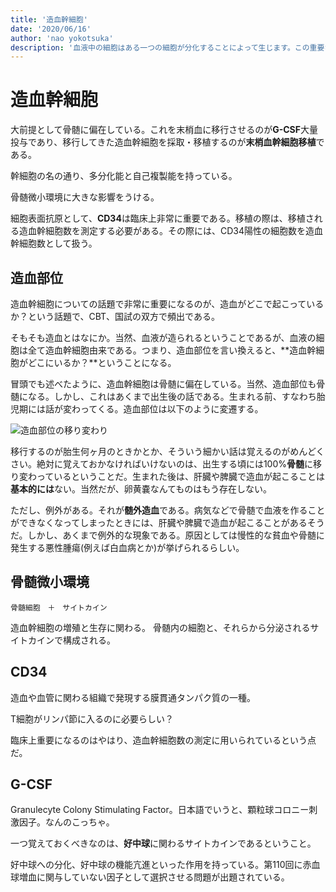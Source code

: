 ```yaml
---
title: '造血幹細胞'
date: '2020/06/16'
author: 'nao yokotsuka'
description: '血液中の細胞はある一つの細胞が分化することによって生じます。この重要な役割を担っているのが造血幹細胞です。血液疾患では造血幹細胞に異常をきたすケースが極めて多いので、造血幹細胞そのものの知識も重要です。'
---
```


# 造血幹細胞

大前提として骨髄に偏在している。これを末梢血に移行させるのが**G-CSF**大量投与であり、移行してきた造血幹細胞を採取・移植するのが**末梢血幹細胞移植**である。

幹細胞の名の通り、多分化能と自己複製能を持っている。

骨髄微小環境に大きな影響をうける。

細胞表面抗原として、**CD34**は臨床上非常に重要である。移植の際は、移植される造血幹細胞数を測定する必要がある。その際には、CD34陽性の細胞数を造血幹細胞数として扱う。



## 造血部位

造血幹細胞についての話題で非常に重要になるのが、造血がどこで起こっているか？という話題で、CBT、国試の双方で頻出である。

そもそも造血とはなにか。当然、血液が造られるということであるが、血液の細胞は全て造血幹細胞由来である。つまり、造血部位を言い換えると、**造血幹細胞がどこにいるか？**ということになる。

冒頭でも述べたように、造血幹細胞は骨髄に偏在している。当然、造血部位も骨髄になる。しかし、これはあくまで出生後の話である。生まれる前、すなわち胎児期には話が変わってくる。造血部位は以下のように変遷する。

![造血部位の移り変わり](http://d280wcvpuqrtqr.cloudfront.net/20200615_185723.png)

移行するのが胎生何ヶ月のときかとか、そういう細かい話は覚えるのがめんどくさい。絶対に覚えておかなければいけないのは、出生する頃には100%**骨髄**に移り変わっているということだ。生まれた後は、肝臓や脾臓で造血が起こることは**基本的には**ない。当然だが、卵黄嚢なんてものはもう存在しない。

ただし、例外がある。それが**髄外造血**である。病気などで骨髄で血液を作ることができなくなってしまったときには、肝臓や脾臓で造血が起こることがあるそうだ。しかし、あくまで例外的な現象である。原因としては慢性的な貧血や骨髄に発生する悪性腫瘍(例えば白血病とか)が挙げられるらしい。

## 骨髄微小環境

```骨髄微小環境とは
骨髄細胞　＋　サイトカイン
```

造血幹細胞の増殖と生存に関わる。
骨髄内の細胞と、それらから分泌されるサイトカインで構成される。

## CD34

造血や血管に関わる組織で発現する膜貫通タンパク質の一種。

T細胞がリンパ節に入るのに必要らしい？

臨床上重要になるのはやはり、造血幹細胞数の測定に用いられているという点だ。

 ## G-CSF

Granulecyte Colony Stimulating Factor。日本語でいうと、顆粒球コロニー刺激因子。なんのこっちゃ。

一つ覚えておくべきなのは、**好中球**に関わるサイトカインであるということ。

好中球への分化、好中球の機能亢進といった作用を持っている。第110回に赤血球増血に関与していない因子として選択させる問題が出題されている。

